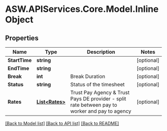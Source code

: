 # ASW.APIServices.Core.Model.InlineObject
## Properties

Name | Type | Description | Notes
------------ | ------------- | ------------- | -------------
**StartTime** | **string** |  | [optional] 
**EndTime** | **string** |  | [optional] 
**Break** | **int** | Break Duration | [optional] 
**Status** | **string** | Status of the timesheet | [optional] 
**Rates** | [**List&lt;Rates&gt;**](Rates.md) | Trust Pay Agency &amp; Trust Pays DE provider - split rate between pay to worker and pay to agency | [optional] 

[[Back to Model list]](../README.md#documentation-for-models) [[Back to API list]](../README.md#documentation-for-api-endpoints) [[Back to README]](../README.md)

